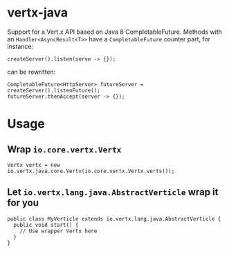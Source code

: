 vertx-java
========

Support for a Vert.x API based on Java 8 CompletableFuture. Methods with an `Handler<AsyncResult<T>>` have
a `CompletableFuture` counter part, for instance:

~~~~
createServer().listen(serve -> {});
~~~~

can be rewritten:

~~~~
CompletableFuture<HttpServer> futureServer = createServer().listenFuture();
futureServer.thenAccept(server -> {});
~~~~

# Usage

## Wrap `io.core.vertx.Vertx`

~~~~
Vertx vertx = new io.vertx.java.core.Vertx(io.core.vertx.Vertx.verts());
~~~~

## Let `io.vertx.lang.java.AbstractVerticle` wrap it for you

~~~~
public class MyVerticle extends io.vertx.lang.java.AbstractVerticle {
  public void start() {
    // Use wrapper Vertx here
  }
}
~~~~
